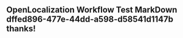 <properties
ms.topic="hero-topic"
ms.test1="hero-topic"
ms.test2="test"/>

## OpenLocalization Workflow Test MarkDown dffed896-477e-44dd-a598-d58541d1147b thanks!
